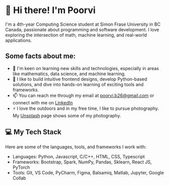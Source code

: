 # 👋 Hi there! I'm Poorvi

I'm a 4th-year Computing Science student at Simon Frase University in BC Canada, passionate about programming and software development. I love exploring the intersection of math, machine learning, and real-world applications.
## Some facts about me: 
- 👀 I'm keen on learning new skills and technologies, especially in areas like mathematics, data science, and machine learning.
- 🌱 I like to build intuitive frontend designs, develop Python-based solutions, and dive into hands-on learning of exciting tools and frameworks.
- 📫 You can reach me through my email at <poorvi.b26@gmail.com> or connect with me on [LinkedIn](https://www.linkedin.com/in/poorvi-bhatia/)
- ⚡ I love the outdoors and in my free time, I like to pursue photography. My [Unsplash](https://unsplash.com/@notpoorvi) page shows some of my photography.

 ## 💻 My Tech Stack
Here are some of the languages, tools, and frameworks I work with:
- Languages: Python, Javascript, C/C++, HTML, CSS, Typescript
- Frameworks: Bootstrap, Spark, NumPy, Pandas, Sklearn, React JS, PyTorch
- Tools: Git, VS Code, PyCharm, Figma, Balsamiq, Matlab, Jupyter, Google Collab
